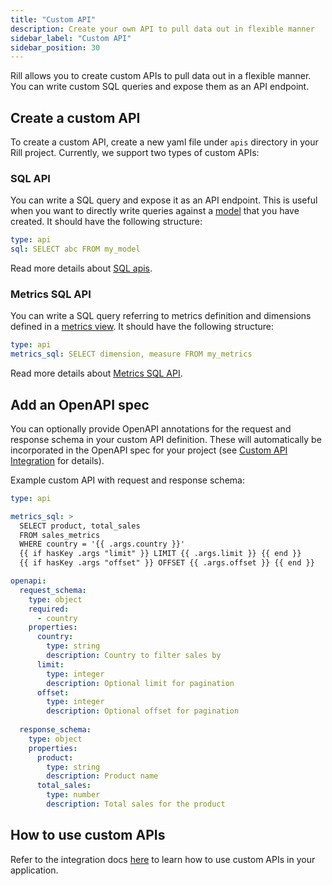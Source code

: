 ```yaml
---
title: "Custom API"
description: Create your own API to pull data out in flexible manner 
sidebar_label: "Custom API"
sidebar_position: 30
---
```


Rill allows you to create custom APIs to pull data out in a flexible manner. You can write custom SQL queries and expose them as an API endpoint.

## Create a custom API

To create a custom API, create a new yaml file under `apis` directory in your Rill project. Currently, we support two types of custom APIs:

### SQL API

You can write a SQL query and expose it as an API endpoint. This is useful when you want to directly write queries against a [model](/build/models/models.md) that you have created. It should have the following structure:
    
```yaml
type: api
sql: SELECT abc FROM my_model
```

Read more details about [SQL apis](./sql-api.md).

### Metrics SQL API

You can write a SQL query referring to metrics definition and dimensions defined in a [metrics view](/build/metrics-view/metrics-view.md). 
It should have the following structure:
    
```yaml
type: api
metrics_sql: SELECT dimension, measure FROM my_metrics
```

Read more details about [Metrics SQL API](./metrics-sql-api.md).

## Add an OpenAPI spec

You can optionally provide OpenAPI annotations for the request and response schema in your custom API definition. These will automatically be incorporated in the OpenAPI spec for your project (see [Custom API Integration](/integrate/custom-api.md) for details).

Example custom API with request and response schema:

```yaml
type: api

metrics_sql: >
  SELECT product, total_sales
  FROM sales_metrics
  WHERE country = '{{ .args.country }}'
  {{ if hasKey .args "limit" }} LIMIT {{ .args.limit }} {{ end }}
  {{ if hasKey .args "offset" }} OFFSET {{ .args.offset }} {{ end }}

openapi:
  request_schema:
    type: object
    required:
      - country
    properties:
      country:
        type: string
        description: Country to filter sales by
      limit:
        type: integer
        description: Optional limit for pagination
      offset:
        type: integer
        description: Optional offset for pagination
  
  response_schema:
    type: object
    properties:
      product:
        type: string
        description: Product name
      total_sales:
        type: number
        description: Total sales for the product
```

## How to use custom APIs

Refer to the integration docs [here](/integrate/custom-api.md) to learn how to use custom APIs in your application.
